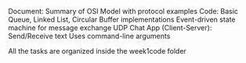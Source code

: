 Document: Summary of OSI Model with protocol examples
Code:
Basic Queue, Linked List, Circular Buffer implementations
Event-driven state machine for message exchange
UDP Chat App (Client-Server):
Send/Receive text
Uses command-line arguments

All the tasks are organized inside the week1code folder
